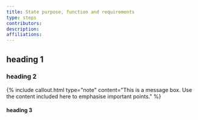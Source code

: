 ```yaml
---
title: State purpose, function and requirements
type: steps
contributors: 
description: 
affiliations: 
---
```



## heading 1


### heading 2

{% include callout.html type="note" content="This is a message box. Use the content included here to emphasise important points." %}

#### heading 3

